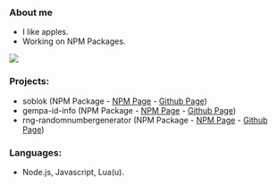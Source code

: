 ### About me

- I like apples.
- Working on NPM Packages.

<img src="https://github-readme-stats.vercel.app/api?username=dep-5260&&show_icons=true&title_color=ffffff&icon_color=ffff00&text_color=ffffff&bg_color=fa2925">

### Projects:

- soblok (NPM Package - [NPM Page](https://www.npmjs.com/package/soblok) - [Github Page](https://github.com/dep-5260/soblok.js))
- gempa-id-info (NPM Package - [NPM Page](https://www.npmjs.com/package/gempa-id-info) - [Github Page](https://github.com/dep-5260/gempa-id-info))
- rng-randomnumbergenerator (NPM Package - [NPM Page](https://www.npmjs.com/package/rng-randomnumbergenerator) - [Github Page](https://github.com/dep-5260/rng-randomnumbergenerator))

### Languages:

- Node.js, Javascript, Lua(u).
